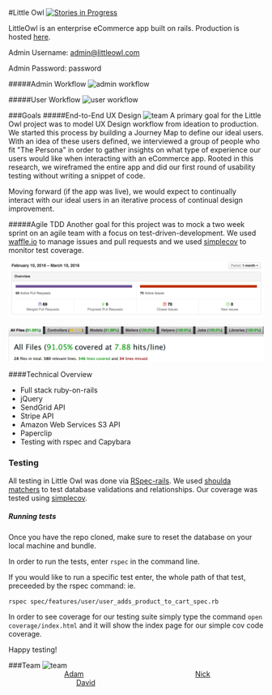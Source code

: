 #Little Owl
[![Stories in Progress](https://badge.waffle.io/weilandia/little_owl.png?label=Ready)](http://waffle.io/weilandia/little_owl.io)

LittleOwl is an enterprise eCommerce app built on rails.  Production is hosted [here](http://tiwizard.com/downloads/fall-down/).

Admin Username: admin@littleowl.com

Admin Password: password

#####Admin Workflow
 ![admin workflow](app/assets/images/admin_workflow.gif)
 
#####User Workflow
 ![user workflow](app/assets/images/user_workflow.gif)
 

###Goals
#####End-to-End UX Design
![team](app/assets/images/ux_banner.png)
A primary goal for the Little Owl project was to model UX Design workflow from ideation to production.  We started this process by building a Journey Map to define our ideal users. With an idea of these users defined, we interviewed a group of people who fit "The Persona" in order to gather insights on what type of experience our users would like when interacting with an eCommerce app. Rooted in this research, we wireframed the entire app and did our first round of usability testing without writing a snippet of code.

Moving forward (if the app was live), we would expect to continually interact with our ideal users in an iterative process of continual design improvement.

#####Agile TDD
Another goal for this project was to mock a two week sprint on an agile team with a focus on test-driven-development. We used [waffle.io](https://waffle.io/) to manage issues and pull requests and we used [simplecov](https://github.com/colszowka/simplecov) to monitor test coverage.

![agile stats](app/assets/images/agile_tdd.png)

![test coverage](app/assets/images/code_coverage_for_little_owl.png)

####Technical Overview
* Full stack ruby-on-rails
* jQuery
* SendGrid API
* Stripe API
* Amazon Web Services S3 API
* Paperclip
* Testing with rspec and Capybara

### Testing
All testing in Little Owl was done via [RSpec-rails](https://github.com/rspec/rspec-rails).  We used [shoulda matchers](https://github.com/thoughtbot/shoulda-matchers) to test database validations and relationships.  Our coverage was tested using [simplecov](https://github.com/colszowka/simplecov).
##### Running tests
Once you have the repo cloned, make sure to reset the database on your local machine and bundle.

In order to run the tests, enter `rspec` in the command line.

If you would like to run a specific test enter, the whole path of that test, preceeded by the rspec command: ie. 

```
rspec spec/features/user/user_adds_product_to_cart_spec.rb
```

In order to see coverage for our testing suite simply type the command `open coverage/index.html` and it will show the index page for our simple cov code coverage. 

Happy testing!

###Team
![team](app/assets/images/team.png)
&nbsp;&nbsp;&nbsp;&nbsp;&nbsp;&nbsp;&nbsp;&nbsp;&nbsp;&nbsp;&nbsp;&nbsp;&nbsp;&nbsp;&nbsp;&nbsp;&nbsp;&nbsp;&nbsp;&nbsp;&nbsp;&nbsp;&nbsp;&nbsp;&nbsp;&nbsp;&nbsp;&nbsp;[Adam](https://github.com/adamhundley)&nbsp;&nbsp;&nbsp;&nbsp;&nbsp;&nbsp;&nbsp;&nbsp;&nbsp;&nbsp;&nbsp;&nbsp;&nbsp;&nbsp;&nbsp;&nbsp;&nbsp;&nbsp;&nbsp;&nbsp;&nbsp;&nbsp;&nbsp;&nbsp;&nbsp;&nbsp;&nbsp;&nbsp;&nbsp;&nbsp;&nbsp;&nbsp;&nbsp;&nbsp;&nbsp;&nbsp;&nbsp;&nbsp;&nbsp;&nbsp;&nbsp;&nbsp;&nbsp;&nbsp;&nbsp;&nbsp;&nbsp;&nbsp;&nbsp;&nbsp;&nbsp;&nbsp;&nbsp;&nbsp;&nbsp;&nbsp;[Nick](https://github.com/weilandia)&nbsp;&nbsp;&nbsp;&nbsp;&nbsp;&nbsp;&nbsp;&nbsp;&nbsp;&nbsp;&nbsp;&nbsp;&nbsp;&nbsp;&nbsp;&nbsp;&nbsp;&nbsp;&nbsp;&nbsp;&nbsp;&nbsp;&nbsp;&nbsp;&nbsp;&nbsp;&nbsp;&nbsp;&nbsp;&nbsp;&nbsp;&nbsp;&nbsp;&nbsp;&nbsp;&nbsp;&nbsp;&nbsp;&nbsp;&nbsp;&nbsp;&nbsp;&nbsp;&nbsp;&nbsp;&nbsp;&nbsp;&nbsp;&nbsp;&nbsp;&nbsp;&nbsp;&nbsp;&nbsp;&nbsp;&nbsp;&nbsp;&nbsp;&nbsp;&nbsp;[David](https://github.com/damwhit)
